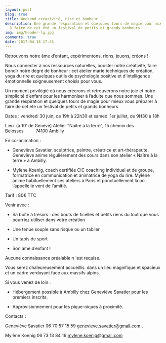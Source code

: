 ```yaml
---
layout: post
blog: true
title: Weekend créativité, rire et bonheur
description: Une grande respiration et quelques tours de magie pour mieux vous préparer
  à faire de cet été un festival de petits et grands bonheurs.
img: img/header-lg.jpg
comments: true
date: 2017-04-18 17:35
---
```





Retrouvons notre âme d’enfant, expérimentons, rions, jouons, créons !

Nous connecter à nos ressources naturelles, booster notre créativité, faire bondir notre degré de bonheur : cet atelier marie techniques de création, yoga du rire et quelques outils de psychologie positive et d'intelligence émotionnelle soigneusement choisis pour vous.

Un moment privilégié où nous créerons et retrouverons notre joie et notre simplicité d’enfant pour les harmoniser à l’adulte que nous sommes. Une grande respiration et quelques tours de magie pour mieux vous préparer à faire de cet été un festival de petits et grands bonheurs.

Dates : vendredi  30 juin, de 19h à 22h30 et samedi 1er juillet, de 9H30 à 18h

Lieu  (à 10’ de Genève) Atelier "Naître à la terre", 15 chemin des Belosses          74100 Ambilly

En co-animation :

-	Geneviève Savatier, sculptrice, peintre, créatrice et art-thérapeute. Geneviève anime régulièrement des cours dans son atelier « Naître à la terre » à Ambilly.

-	Mylène Koenig, coach certifiée CIC coaching individuel et de groupe, formatrice en communication et animatrice de yoga du rire. Mylène anime habituellement ses ateliers à Paris et ponctuellement là où l’appelle le vent de l’amitié.

Tarif : 80€ TTC

Venir avec :

- Sa boîte à trésors : des bouts de ficelles et petits riens du tout que vous pourriez utiliser dans votre création

- Une tenue souple sans risque ou un tablier

- Un tapis de sport

- Son âme d’enfant !

Aucune connaissance préalable n 'est requise.

Vous serez chaleureusement accueillis  dans un lieu magnifique et spacieux et un cadre verdoyant face aux massifs alpins.

Si vous venez de loin :

- Hébergement possible à Ambilly chez Geneviève Savatier pour les premiers inscrits.

- Approvisionnement pour les pique-niques à proximité.

Contacts :

Geneviève Savatier 06 70 57 15 59 genevieve.savatier@gmail.com ,

Mylène Koenig 06 73 13 84 16 mylene.koenig@gmail.com